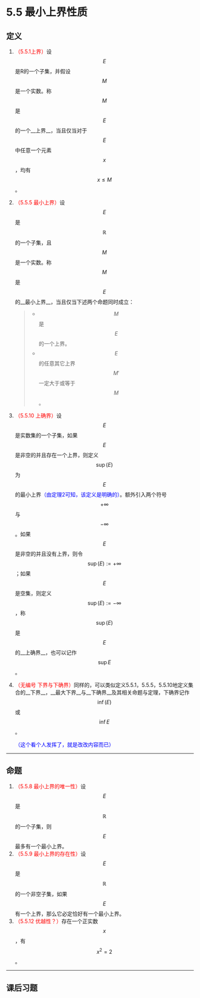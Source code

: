 # 5.5 最小上界性质

## 定义

1. <font color=red>（5.5.1上界）</font>设$$E$$是R的一个子集，并假设$$M$$是一个实数。称$$M$$是$$E$$的一个__上界__，当且仅当对于$$E$$中任意一个元素$$x$$，均有$$x≤M$$。

2. <font color=red>（5.5.5 最小上界）</font>设$$E$$是$$\mathbb R$$的一个子集，且$$M$$是一个实数。称$$M$$是$$E$$的__最小上界__，当且仅当下述两个命题同时成立：

   > * $$M$$是$$E$$的一个上界。
   > * $$E$$的任意其它上界$$M'$$一定大于或等于$$M$$。

3. <font color=red>（5.5.10 上确界）</font>设$$E$$是实数集的一个子集，如果$$E$$是非空的并且存在一个上界，则定义$$\sup(E)$$为$$E$$的最小上界<font color=blue>（由定理2可知，该定义是明确的）</font>。额外引入两个符号$$+∞$$与$$-∞$$。如果$$E$$是非空的并且没有上界，则令$$\sup(E):=+∞$$；如果$$E$$是空集，则定义$$\sup(E):=-∞$$，称$$\sup(E)$$是$$E$$的__上确界__，也可以记作$$\sup E$$。

4. <font color=red>（无编号 下界与下确界）</font>同样的，可以类似定义5.5.1，5.5.5，5.5.10地定义集合的__下界__，__最大下界__与__下确界__及其相关命题与定理，下确界记作$$\inf(E)$$或$$\inf E$$。

   <font color=blue>（这个看个人发挥了，就是改改内容而已）</font>

---

## 命题

1. <font color=red>（5.5.8 最小上界的唯一性）</font>设$$E$$是$$\mathbb R$$的一个子集，则$$E$$最多有一个最小上界。
1. <font color=red>（5.5.9 最小上界的存在性）</font>设$$E$$是$$\mathbb R$$的一个非空子集，如果$$E$$有一个上界，那么它必定恰好有一个最小上界。
1. <font color=red>（5.5.12 优越性？）</font>存在一个正实数$$x$$，有$$x^2=2$$。

---

## 课后习题

